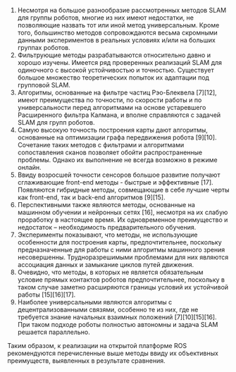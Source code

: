 1.	Несмотря на большое разнообразие рассмотренных методов SLAM для группы роботов, многие из них имеют недостатки, не позволяющие назвать тот или иной метод универсальным. Кроме того, большинство методов сопровождаются весьма скромными данными экспериментов в реальных условиях и/или на больших группах роботов.
2.	Фильтрующие методы разрабатываются относительно давно и хорошо изучены. Имеется ряд проверенных реализаций SLAM для одиночного с высокой устойчивостью и точностью. Существует большое множество теоретических попыток их адаптации под групповой SLAM.
3.	Алгоритмы, основанные на фильтре частиц Рэо-Блеквела [7][12], имеют преимущества по точности, по скорости работы и по универсальности перед алгоритмами на основе устаревшего Расширенного фильтра Калмана, и вполне справляются с задачей SLAM для групп роботов.
4.	Самую высокую точность построения карты дают алгоритмы, основанные на оптимизации графа передвижения робота [9][10]. Сочетание таких методов с фильтрами и алгоритмами сопоставления сканов позволяет обойти распространенные проблемы. Однако их выполнение не всегда возможно в режиме онлайн.
5. Ввиду возросшей точности сенсоров большое развитие получают сглаживающие front-end методы - быстрые и эффективные [17]. Появляются гибридные методы, совмещающие в себе лучшие черты как front-end, так и back-end алгоритмов [9][15].
6.	Перспективными также являются методы, основанные на машинном обучении и нейронных сетях [16], несмотря на их слабую проработку в настоящее время. Их одновременное преимущество и недостаток – необходимость предварительного обучения.
7.	Эксперименты показывают, что методы, не использующие особенности для построения карты, предпочтительнее, поскольку предназначенные для работы с ними алгоритмы машинного зрения несовершенны. Трудноразрешимыми проблемами для них являются ассоциация данных и замыкание циклов путей движения.
8.	Очевидно, что методы, в которых не является обязательным условие прямых контактов роботов предпочтительнее, поскольку в таком случае заметно расширяются границы условий их устойчивой работы [15][16][17].
9. Наиболее универсальными являются алгоритмы с децентрализованными связями, особенно те из них, где не требуется знание начальных взаимных положений [7][10][15][16]. При таком подходе роботы полностью автономны и задача SLAM решается параллельно.

Таким образом, к реализации на открытой платформе ROS рекомендуются перечисленные выше методы ввиду их объективных преимуществ, выявленных в результате сравнения.
